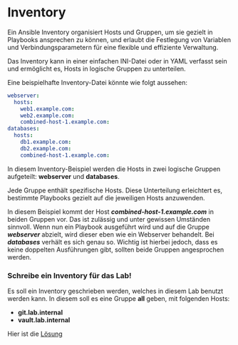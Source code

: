 # Inventory

Ein Ansible Inventory organisiert Hosts und Gruppen, um sie gezielt in Playbooks ansprechen zu können, und erlaubt die Festlegung von Variablen und Verbindungsparametern für eine flexible und effiziente Verwaltung.

Das Inventory kann in einer einfachen INI-Datei oder in YAML verfasst sein und ermöglicht es, Hosts in logische Gruppen zu unterteilen.

Eine beispielhafte Inventory-Datei könnte wie folgt aussehen:

``` yml
webserver:
  hosts:
    web1.example.com:
    web2.example.com:
    combined-host-1.example.com:
databases:
  hosts:
    db1.example.com:
    db2.example.com:
    combined-host-1.example.com:
```


In diesem Inventory-Beispiel werden die Hosts in zwei logische Gruppen aufgeteilt: **webserver** und **databases**.

Jede Gruppe enthält spezifische Hosts. Diese Unterteilung erleichtert es, bestimmte Playbooks gezielt auf die jeweiligen Hosts anzuwenden.

In diesem Beispiel kommt der Host ***combined-host-1.example.com*** in beiden Gruppen vor. Das ist zulässig und unter gewissen Umständen sinnvoll. Wenn nun ein Playbook ausgeführt wird und auf die Gruppe ***webserver*** abzielt, wird dieser eben wie ein Webserver behandelt. Bei ***databases*** verhält es sich genau so. Wichtig ist hierbei jedoch, dass es keine doppelten Ausführungen gibt, sollten beide Gruppen angesprochen werden.


### Schreibe ein Inventory für das Lab!

Es soll ein Inventory geschrieben werden, welches in diesem Lab benutzt werden kann.
In diesem soll es eine Gruppe **all** geben, mit folgenden Hosts:
- **git.lab.internal**
- **vault.lab.internal**


Hier ist die [Lösung](Inventory%20Lösung.md)
